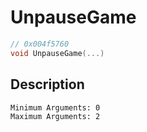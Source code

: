 # UnpauseGame
```c
// 0x004f5760
void UnpauseGame(...)
```
## Description
```
Minimum Arguments: 0
Maximum Arguments: 2
```
